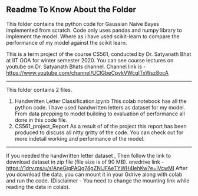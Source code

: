 
Readme To Know About the Folder
---------------------------------------------------------------------------------------------------------------

This folder contains the python code for Gaussian Naive Bayes implemented from scratch. 
Code only uses pandas and numpy library to implement the model. Where as i have used scikit-learn 
to compare the performance of my model against the scikit learn.

This is a term project of the course CS561, conducted by Dr. Satyanath Bhat at IIT GOA for winter semester 2020.
You can see course lectures on youtube on Dr. Satyanath Bhats channel.
Channel link is -https://www.youtube.com/channel/UClGbeCpvkVWcgITxWsz8ocA

----------------------------------------------------------------------------------------------------------------
This folder contains 2 files.
  1. Handwritten Letter Classification.ipynb
     This colab notebook has all the python code. I have used handwritten letters as dataset for my model.
     From data prepping to model building to evaluation of performance all done in this code file.
  2. CS561_project_Report
     As a result of of the project this report has been produced to discuss all nitty gritty of the code.
     You can check out for more indetail working and performance of the model.
     
----------------------------------------------------------------------------------------------------------------
If you needed the handwritten letter dataset , Then follow the link to download dataset in zip file 
(file size is of 90 MB).
onedrive link - https://1drv.ms/u/s!AneGigPAQg74gZNlJFAeTYWH4lehKw?e=lVcwMI
After you download the data, you can mount it in your Gdrive along with colab and run the code. 
(Disclaimer - You need to change the mounting link while reading the data in colab).
